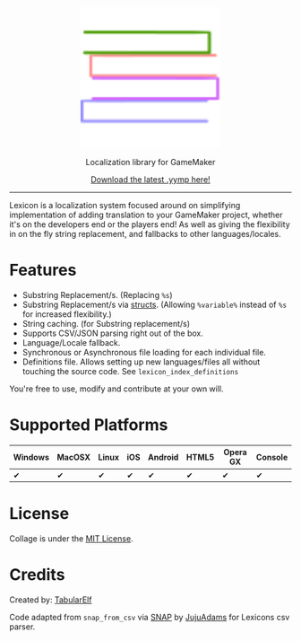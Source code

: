 ﻿<center>
<img src="./assets/logo.svg" style="width:250px;height:250px;">
<p>Localization library for GameMaker<br>

[Download the latest .yymp here!](https://github.com/tabularelf/Lexicon/releases)

</center>

---

Lexicon is a localization system focused around on simplifying implementation of adding translation to your GameMaker project, whether it's on the developers end or the players end! As well as giving the flexibility in on the fly string replacement, and fallbacks to other languages/locales.

# Features

* Substring Replacement/s. (Replacing `%s`)
* Substring Replacement/s via [structs](general?id=lexicon_text_structtextentry-struct). (Allowing `%variable%` instead of `%s` for increased flexibility.)
* String caching. (for Substring replacement/s)
* Supports CSV/JSON parsing right out of the box.
* Language/Locale fallback.
* Synchronous or Asynchronous file loading for each individual file.
* Definitions file. Allows setting up new languages/files all without touching the source code. See `lexicon_index_definitions`

You're free to use, modify and contribute at your own will.

# Supported Platforms

|  Windows  |  MacOSX  |  Linux  |  iOS  |  Android  |  HTML5  |  Opera GX  |  Console  |
| --- | --- | --- | --- | --- | --- | --- | --- |
| ✔ | ✔ | ✔ | ✔ | ✔ | ✔ | ✔ | ✔ |

# License

Collage is under the [MIT License](https://github.com/tabularelf/Lexicon/blob/main/LICENSE).

# Credits

Created by: [TabularElf](https://github.com/TabularElf)

Code adapted from `snap_from_csv` via [SNAP](https://github.com/jujuadams/snap) by [JujuAdams](https://github.com/jujuadams) for Lexicons csv parser.